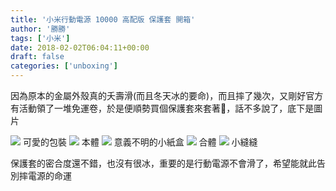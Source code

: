 ```yaml
---
title: '小米行動電源 10000 高配版 保護套 開箱'
author: '勝勝'
tags: ['小米'] 
date: 2018-02-02T06:04:11+00:00
draft: false
categories: ['unboxing']
---
```


因為原本的金屬外殼真的夭壽滑(而且冬天冰的要命)，而且摔了幾次，又剛好官方有活動領了一堆免運卷，於是便順勢買個保護套來套著🤔，話不多說了，底下是圖片
 
![](https://i.imgur.com/slf4Wcb.jpg) 
可愛的包裝 
![](https://i.imgur.com/LS6piGf.jpg) 
本體 
![](https://i.imgur.com/QbcMyEn.jpg) 
意義不明的小紙盒 
![](https://i.imgur.com/3pEKV7Z.jpg) 
合體 
![](https://i.imgur.com/7dlXfJ8.jpg) 
小縫縫 

保護套的密合度還不錯，也沒有很冰，重要的是行動電源不會滑了，希望能就此告別摔電源的命運